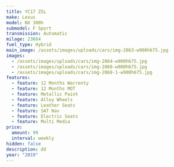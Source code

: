 ```yaml
---
title: YC17 ZSL
make: Lexus
model: NX 300h
submodel: F Sport
transmission: Automatic
milage: 23664
fuel_type: Hybrid
main_image: /assets/images/uploads/cars/img-2863-w900h675.jpg
images:
  - /assets/images/uploads/cars/img-2864-w900h675.jpg
  - /assets/images/uploads/cars/img-2866-w900h675.jpg
  - /assets/images/uploads/cars/img-2868-1-w900h675.jpg
features:
  - feature: 12 Months Warrenty
  - feature: 12 Months MOT
  - feature: Metallic Paint
  - feature: Alloy Wheels
  - feature: Leather Seats
  - feature: SAT Nav
  - feature: Electric Seats
  - feature: Multi Media
price:
  amount: 99
  interval: weekly
hidden: false
description: dd
year: "2019"
---
```

